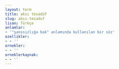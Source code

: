 ```yaml
---
layout: term
title: aksi tesadüf
slug: aksi-tesaduf
lisan: Türkçe
anlamlar:
- '"şanssızlığa bak" anlamında kullanılan bir söz'
ozellikler:
- - ''
ornekler:
- - ''
orneklerkaynak:
- - ''
---
```

